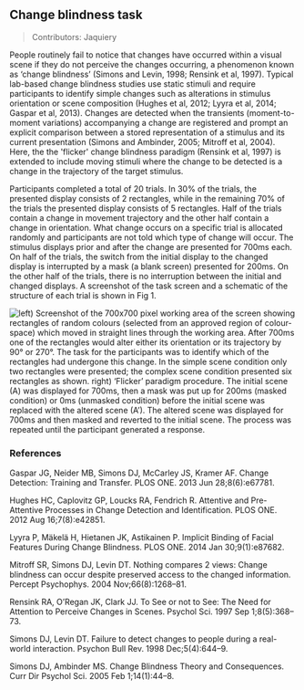 ## Change blindness task
> Contributors: Jaquiery

People routinely fail to notice that changes have occurred within a visual scene if they do not perceive the changes occurring, a phenomenon known as ‘change blindness’ (Simons and Levin, 1998; Rensink et al, 1997).
Typical lab-based change blindness studies use static stimuli and require participants to identify simple changes such as alterations in stimulus orientation or scene composition (Hughes et al, 2012; Lyyra et al, 2014; Gaspar et al, 2013).
Changes are detected when the transients (moment-to-moment variations) accompanying a change are registered and prompt an explicit comparison between a stored representation of a stimulus and its current presentation (Simons and Ambinder, 2005; Mitroff et al, 2004).
Here, the the 'flicker' change blindness paradigm (Rensink et al, 1997) is extended to include moving stimuli where the change to be detected is a change in the trajectory of the target stimulus.

Participants completed a total of 20 trials. 
In 30% of the trials, the presented display consists of 2 rectangles, while in the remaining 70% of the trials the presented display consists of 5 rectangles. 
Half of the trials contain a change in movement trajectory and the other half contain a change in orientation. 
What change occurs on a specific trial is allocated randomly and participants are not told which type of change will occur. 
The stimulus displays prior and after the change are presented for 700ms each. On half of the trials, the switch from the initial display to the changed display is interrupted by a mask (a blank screen) presented for 200ms.
On the other half of the trials, there is no interruption between the initial and changed displays.
A screenshot of the task screen and a schematic of the structure of each trial is shown in Fig 1.

![left) Screenshot of the 700x700 pixel working area of the screen showing rectangles of random colours (selected from an approved region of colour-space) which moved in straight lines through the working area. After 700ms one of the rectangles would alter either its orientation or its trajectory by 90° or 270°. The task for the participants was to identify which of the rectangles had undergone this change. In the simple scene condition only two rectangles were presented; the complex scene condition presented six rectangles as shown. right) ‘Flicker’ paradigm procedure. The initial scene (A) was displayed for 700ms, then a mask was put up for 200ms (masked condition) or 0ms (unmasked condition) before the initial scene was replaced with the altered scene (A’). The altered scene was displayed for 700ms and then masked and reverted to the initial scene. The process was repeated until the participant generated a response.](img/figure1.png)


### References

Gaspar JG, Neider MB, Simons DJ, McCarley JS, Kramer AF. Change Detection: Training and Transfer. PLOS ONE. 2013 Jun 28;8(6):e67781.

Hughes HC, Caplovitz GP, Loucks RA, Fendrich R. Attentive and Pre-Attentive Processes in Change Detection and Identification. PLOS ONE. 2012 Aug 16;7(8):e42851.

Lyyra P, Mäkelä H, Hietanen JK, Astikainen P. Implicit Binding of Facial Features During Change Blindness. PLOS ONE. 2014 Jan 30;9(1):e87682. 

Mitroff SR, Simons DJ, Levin DT. Nothing compares 2 views: Change blindness can occur despite preserved access to the changed information. Percept Psychophys. 2004 Nov;66(8):1268–81. 

Rensink RA, O’Regan JK, Clark JJ. To See or not to See: The Need for Attention to Perceive Changes in Scenes. Psychol Sci. 1997 Sep 1;8(5):368–73. 

Simons DJ, Levin DT. Failure to detect changes to people during a real-world interaction. Psychon Bull Rev. 1998 Dec;5(4):644–9.

Simons DJ, Ambinder MS. Change Blindness Theory and Consequences. Curr Dir Psychol Sci. 2005 Feb 1;14(1):44–8. 
